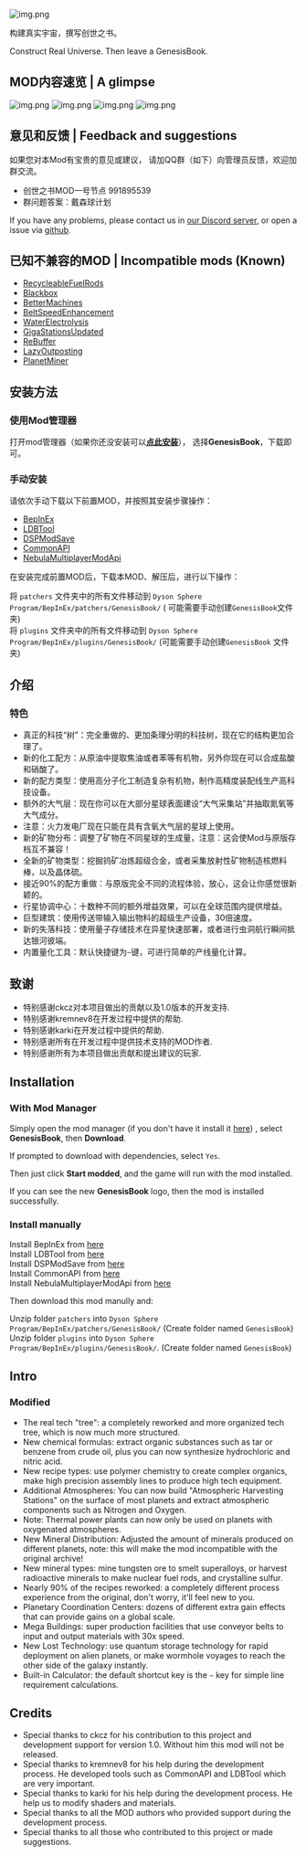 ![img.png](https://assets.awbugl.top/dsp-genesisbook/icon.png)

构建真实宇宙，撰写创世之书。

Construct Real Universe. Then leave a GenesisBook.

## MOD内容速览 | A glimpse

![img.png](https://assets.awbugl.top/dsp-genesisbook/7.jpg)
![img.png](https://assets.awbugl.top/dsp-genesisbook/8.jpg)
![img.png](https://assets.awbugl.top/dsp-genesisbook/3.jpg)
![img.png](https://assets.awbugl.top/dsp-genesisbook/6.jpg)

## 意见和反馈 | Feedback and suggestions

如果您对本Mod有宝贵的意见或建议，
请加QQ群（如下）向管理员反馈，欢迎加群交流。

- 创世之书MOD一号节点 991895539
- 群问题答案：戴森球计划

If you have any problems, please contact us in [our Discord server](https://discord.gg/QwMEeaRZZR),
or open a issue via [github](https://github.com/Awbugl/ProjectGenesis).

## 已知不兼容的MOD | Incompatible mods (Known)

+ [RecycleableFuelRods](https://dsp.thunderstore.io/package/jinxOAO/RecycleableFuelRods/)
+ [Blackbox](https://dsp.thunderstore.io/package/Raptor/Blackbox/)
+ [BetterMachines](https://dsp.thunderstore.io/package/kremnev8/BetterMachines/)
+ [BeltSpeedEnhancement](https://dsp.thunderstore.io/package/Awbugl/BeltSpeedEnhancement/)
+ [WaterElectrolysis](https://dsp.thunderstore.io/package/jinxOAO/WaterElectrolysis/)
+ [GigaStationsUpdated](https://dsp.thunderstore.io/package/kremnev8/GigaStationsUpdated/)
+ [ReBuffer](https://dsp.thunderstore.io/package/Eirshy/ReBuffer/)
+ [LazyOutposting](https://dsp.thunderstore.io/package/Eirshy/LazyOutposting/)
+ [PlanetMiner](https://dsp.thunderstore.io/package/blacksnipebiu/PlanetMiner/)

## 安装方法

### 使用Mod管理器

打开mod管理器（如果你还没安装可以[**点此安装**](https://dsp.thunderstore.io/package/ebkr/r2modman/)），
选择**GenesisBook**，下载即可。

### 手动安装

请依次手动下载以下前置MOD，并按照其安装步骤操作：

+ [BepInEx](https://dsp.thunderstore.io/package/xiaoye97/BepInEx/)
+ [LDBTool](https://dsp.thunderstore.io/package/xiaoye97/LDBTool/)
+ [DSPModSave](https://dsp.thunderstore.io/package/CommonAPI/DSPModSave/)
+ [CommonAPI](https://dsp.thunderstore.io/package/CommonAPI/CommonAPI/)
+ [NebulaMultiplayerModApi](https://dsp.thunderstore.io/package/nebula/NebulaMultiplayerModApi/)

在安装完成前置MOD后，下载本MOD、解压后，进行以下操作：

将 `patchers` 文件夹中的所有文件移动到 `Dyson Sphere Program/BepInEx/patchers/GenesisBook/` (
可能需要手动创建`GenesisBook`文件夹)<br/>
将 `plugins` 文件夹中的所有文件移动到 `Dyson Sphere Program/BepInEx/plugins/GenesisBook/` (可能需要手动创建`GenesisBook`
文件夹)<br/>

## 介绍

### 特色

- 真正的科技“树”：完全重做的、更加条理分明的科技树，现在它的结构更加合理了。
- 新的化工配方：从原油中提取焦油或者苯等有机物，另外你现在可以合成盐酸和硝酸了。
- 新的配方类型：使用高分子化工制造复杂有机物，制作高精度装配线生产高科技设备。
- 额外的大气层：现在你可以在大部分星球表面建设“大气采集站”并抽取氮氧等大气成分。
- 注意：火力发电厂现在只能在具有含氧大气层的星球上使用。
- 新的矿物分布：调整了矿物在不同星球的生成量，注意：这会使Mod与原版存档互不兼容！
- 全新的矿物类型：挖掘钨矿冶炼超级合金，或者采集放射性矿物制造核燃料棒，以及晶体硫。
- 接近90%的配方重做：与原版完全不同的流程体验，放心，这会让你感觉很新颖的。
- 行星协调中心：十数种不同的额外增益效果，可以在全球范围内提供增益。
- 巨型建筑：使用传送带输入输出物料的超级生产设备，30倍速度。
- 新的失落科技：使用量子存储技术在异星快速部署，或者进行虫洞航行瞬间抵达银河彼端。
- 内置量化工具：默认快捷键为`~`键，可进行简单的产线量化计算。

## 致谢

- 特别感谢ckcz对本项目做出的贡献以及1.0版本的开发支持.
- 特别感谢kremnev8在开发过程中提供的帮助.
- 特别感谢karki在开发过程中提供的帮助.
- 特别感谢所有在开发过程中提供技术支持的MOD作者.
- 特别感谢所有为本项目做出贡献和提出建议的玩家.

## Installation

### With Mod Manager

Simply open the mod manager (if you don't have it install it [here](https://dsp.thunderstore.io/package/ebkr/r2modman/))
, select **GenesisBook**, then **Download**.

If prompted to download with dependencies, select `Yes`.

Then just click **Start modded**, and the game will run with the mod installed.

If you can see the new **GenesisBook** logo, then the mod is installed successfully.

### Install manually

Install BepInEx from [here](https://dsp.thunderstore.io/package/xiaoye97/BepInEx/)<br/>
Install LDBTool from [here](https://dsp.thunderstore.io/package/xiaoye97/LDBTool/)<br/>
Install DSPModSave from [here](https://dsp.thunderstore.io/package/CommonAPI/DSPModSave/)<br/>
Install CommonAPI from [here](https://dsp.thunderstore.io/package/CommonAPI/CommonAPI/)<br/>
Install NebulaMultiplayerModApi from [here](https://dsp.thunderstore.io/package/nebula/NebulaMultiplayerModApi/)<br/>

Then download this mod manully and:

Unzip folder `patchers` into `Dyson Sphere Program/BepInEx/patchers/GenesisBook/` (Create folder
named `GenesisBook`)<br/>
Unzip folder `plugins` into `Dyson Sphere Program/BepInEx/plugins/GenesisBook/`. (Create folder
named `GenesisBook`)<br/>

## Intro

### Modified

- The real tech "tree": a completely reworked and more organized tech tree, which is now much more structured.
- New chemical formulas: extract organic substances such as tar or benzene from crude oil, plus you can now synthesize
  hydrochloric and nitric acid.
- New recipe types: use polymer chemistry to create complex organics, make high precision assembly lines to produce high
  tech equipment.
- Additional Atmospheres: You can now build "Atmospheric Harvesting Stations" on the surface of most planets and extract
  atmospheric components such as Nitrogen and Oxygen.
- Note: Thermal power plants can now only be used on planets with oxygenated atmospheres.
- New Mineral Distribution: Adjusted the amount of minerals produced on different planets, note: this will make the mod
  incompatible with the original archive!
- New mineral types: mine tungsten ore to smelt superalloys, or harvest radioactive minerals to make nuclear fuel rods,
  and crystalline sulfur.
- Nearly 90% of the recipes reworked: a completely different process experience from the original, don't worry, it'll
  feel new to you.
- Planetary Coordination Centers: dozens of different extra gain effects that can provide gains on a global scale.
- Mega Buildings: super production facilities that use conveyor belts to input and output materials with 30x speed.
- New Lost Technology: use quantum storage technology for rapid deployment on alien planets, or make wormhole voyages to
  reach the other side of the galaxy instantly.
- Built-in Calculator: the default shortcut key is the `~` key for simple line requirement calculations.

## Credits

- Special thanks to ckcz for his contribution to this project and development support for version 1.0. Without him this
  mod will not be released.
- Special thanks to kremnev8 for his help during the development process. He developed tools such as CommonAPI and
  LDBTool which are very important.
- Special thanks to karki for his help during the development process. He help us to modify shaders and materials.
- Special thanks to all the MOD authors who provided support during the development process.
- Special thanks to all those who contributed to this project or made suggestions.
